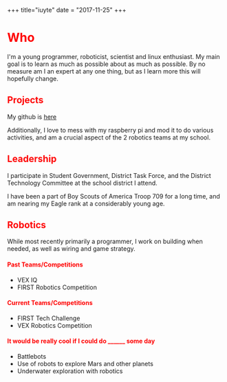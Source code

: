 +++
title="iuyte"
date = "2017-11-25"
+++
# <span style="color: red; font-weight: bold;">Who</span>
I'm a young programmer, roboticist, scientist and linux enthusiast. My main goal
is to learn as much as possible about as much as possible. By no measure am I an
expert at any one thing, but as I learn more this will hopefully change.

## <span style="color: red;">Projects</span>
My github is [here](https://github.com/iuyte)

Additionally, I love to mess with my raspberry pi and mod it to do various
activities, and am a crucial aspect of the 2 robotics teams at my school.

## <span style="color: red;">Leadership</span>
I participate in Student Government, District Task Force, and the District
Technology Committee at the school district I attend.

I have been a part of Boy Scouts of America Troop 709 for a long time, and am
nearing my Eagle rank at a considerably young age.

## <span style="color: red;">Robotics</span>
While most recently primarily a programmer, I work on building when needed,
as well as wiring and game strategy.

#### <span style="color: red;">Past Teams/Competitions</span>
<ul>
	<li>VEX IQ</li>
	<li>FIRST Robotics Competition</li>
</ul>

#### <span style="color: red;">Current Teams/Competitions</span>
<ul>
	<li>FIRST Tech Challenge</li>
	<li>VEX Robotics Competition</li>
</ul>

#### <span style="color: red;">It would be really cool if I could do \_\_\_\_\_\_ some day</span>
<ul>
	<li>Battlebots</li>
	<li>Use of robots to explore Mars and other planets</li>
	<li>Underwater exploration with robotics</li>
</ul>
